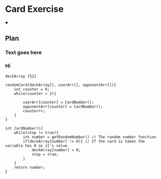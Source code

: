 # Card Exercise

<details open> <!-- delete the 'open' tag -->
<summary><h2>Plan</h2></summary>
<h3> Text goes here </h3>

### Hi

```
deckArray [52]

randomCard(deckArray[], userArr[], opponentArr[]){
    int counter = 0;
    while(counter < 2){
        
        userArr[counter] = CardNumber();
        opponentArr[counter] = CardNumber();
        counter++;
    }
}

int CardNumber(){
    while(stop != true){
        int number = getRandomNumber() // The random number function 
        if(deckArray[number] != 0){ // If the card is taken the variable has 0 as it's value
            deckArray[number] = 0;
            stop = true;
        }
    }
    return number;
}

```

</details>